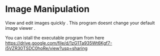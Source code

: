 # Image Manipulation
View and edit images quickly . This program doesnt change your default image viewer . 

You can istall the executable program from here https://drive.google.com/file/d/1zG1Ta935Wt6Kgf7-i5VZR30TSDC0hoRe/view?usp=sharing
